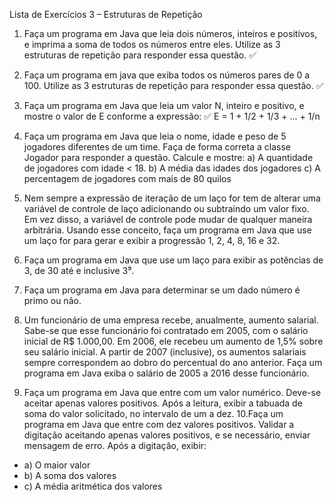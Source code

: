 Lista de Exercícios 3 – Estruturas de Repetição

1. Faça um programa em Java que leia dois números, inteiros e positivos, e imprima a
soma de todos os números entre eles. Utilize as 3 estruturas de repetição para
responder essa questão. ✅

2. Faça um programa em java que exiba todos os números pares de 0 a 100. Utilize
as 3 estruturas de repetição para responder essa questão. ✅

3. Faça um programa em Java que leia um valor N, inteiro e positivo, e mostre o valor
de E conforme a expressão: ✅
E = 1 + 1/2 + 1/3 + ... + 1/n

4. Faça um programa em Java que leia o nome, idade e peso de 5 jogadores
diferentes de um time. Faça de forma correta a classe Jogador para responder a
questão. Calcule e mostre:
a) A quantidade de jogadores com idade < 18.
b) A média das idades dos jogadores
c) A percentagem de jogadores com mais de 80 quilos

5. Nem sempre a expressão de iteração de um laço for tem de alterar uma variável
de controle de laço adicionando ou subtraindo um valor fixo. Em vez disso, a
variável de controle pode mudar de qualquer maneira arbitrária. Usando esse
conceito, faça um programa em Java que use um laço for para gerar e exibir a
progressão 1, 2, 4, 8, 16 e 32.

6. Faça um programa em Java que use um laço para exibir as potências de 3, de 30
até e inclusive 3⁹.

7. Faça um programa em Java para determinar se um dado número é primo ou não.

8. Um funcionário de uma empresa recebe, anualmente, aumento salarial. Sabe-se
que esse funcionário foi contratado em 2005, com o salário inicial de R$ 1.000,00.
Em 2006, ele recebeu um aumento de 1,5% sobre seu salário inicial. A partir de
2007 (inclusive), os aumentos salariais sempre correspondem ao dobro do
percentual do ano anterior. Faça um programa em Java exiba o salário de 2005 a
2016 desse funcionário.


9. Faça um programa em Java que entre com um valor numérico. Deve-se aceitar
apenas valores positivos. Após a leitura, exibir a tabuada de soma do valor
solicitado, no intervalo de um a dez.
10.Faça um programa em Java que entre com dez valores positivos. Validar a
digitação aceitando apenas valores positivos, e se necessário, enviar mensagem
de erro. Após a digitação, exibir:
- a) O maior valor
- b) A soma dos valores
- c) A média aritmética dos valores